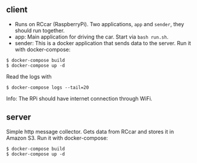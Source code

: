 ## client
- Runs on RCcar (RaspberryPi). Two applications, `app` and `sender`, they should run together.
- app: Main application for driving the car. Start via `bash run.sh`.
- sender: This is a docker application that sends data to the server. Run it with docker-compose:

```
$ docker-compose build
$ docker-compose up -d
```
Read the logs with
```
$ docker-compose logs --tail=20
```

Info: The RPi should have internet connection through WiFi.


## server
Simple http message collector. Gets data from RCcar and stores it in Amazon S3. Run it with docker-compose:

```
$ docker-compose build
$ docker-compose up -d
```
